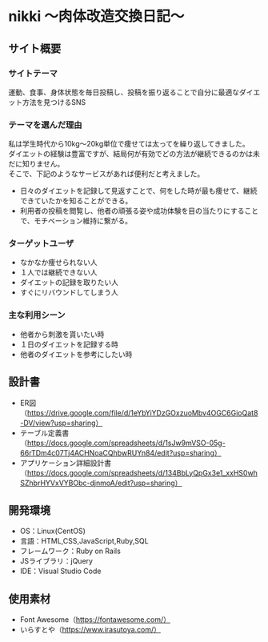 # nikki 〜肉体改造交換日記〜

## サイト概要

### サイトテーマ
運動、食事、身体状態を毎日投稿し、投稿を振り返ることで自分に最適なダイエット方法を見つけるSNS


### テーマを選んだ理由
私は学生時代から10kg〜20kg単位で痩せては太ってを繰り返してきました。  
ダイエットの経験は豊富ですが、結局何が有効でどの方法が継続できるのかは未だに知りません。  
そこで、下記のようなサービスがあれば便利だと考えました。  

- 日々のダイエットを記録して見返すことで、何をした時が最も痩せて、継続できていたかを知ることができる。  
- 利用者の投稿を閲覧し、他者の頑張る姿や成功体験を目の当たりにすることで、モチベーション維持に繋がる。


### ターゲットユーザ
- なかなか痩せられない人
- １人では継続できない人
- ダイエットの記録を取りたい人
- すぐにリバウンドしてしまう人


### 主な利用シーン
- 他者から刺激を貰いたい時
- １日のダイエットを記録する時
- 他者のダイエットを参考にしたい時
​

## 設計書
- ER図  
（https://drive.google.com/file/d/1eYbYiYDzGOxzuoMbv4OGC6GioQat8-DV/view?usp=sharing）
- テーブル定義書  
（https://docs.google.com/spreadsheets/d/1sJw9mVSO-05g-66rTDm4c07Tj4ACHNoaCQhbwRUYn84/edit?usp=sharing）
- アプリケーション詳細設計書  
（https://docs.google.com/spreadsheets/d/134BbLyQpGx3e1_xxHS0whSZhbrHYVxVYBObc-djnmoA/edit?usp=sharing）
​
## 開発環境
- OS：Linux(CentOS)
- 言語：HTML,CSS,JavaScript,Ruby,SQL
- フレームワーク：Ruby on Rails
- JSライブラリ：jQuery
- IDE：Visual Studio Code
​
## 使用素材
- Font Awesome（https://fontawesome.com/）
- いらすとや（https://www.irasutoya.com/）